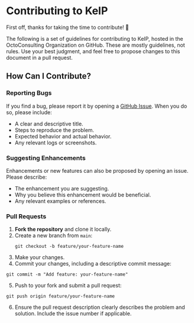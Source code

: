 # Contributing to KeIP
First off, thanks for taking the time to contribute! 🎉

The following is a set of guidelines for contributing to KeIP, hosted in the OctoConsulting Organization on GitHub. 
These are mostly guidelines, not rules. Use your best judgment, and feel free to propose changes to this document in a 
pull request.

## How Can I Contribute?

### Reporting Bugs

If you find a bug, please report it by opening a [GitHub Issue](https://github.com/OctoConsulting/keip/issues). When you do so, please include:
- A clear and descriptive title.
- Steps to reproduce the problem.
- Expected behavior and actual behavior.
- Any relevant logs or screenshots.

### Suggesting Enhancements

Enhancements or new features can also be proposed by opening an issue. Please describe:
- The enhancement you are suggesting.
- Why you believe this enhancement would be beneficial.
- Any relevant examples or references.

### Pull Requests

1. **Fork the repository** and clone it locally.
2. Create a new branch from `main`:
   ```shell
   git checkout -b feature/your-feature-name
   ```
3. Make your changes.
4. Commit your changes, including a descriptive commit message:
```shell
git commit -m "Add feature: your-feature-name"
```

5. Push to your fork and submit a pull request:
```shell
git push origin feature/your-feature-name
```

6. Ensure the pull request description clearly describes the problem and solution. Include the issue number if 
applicable.

